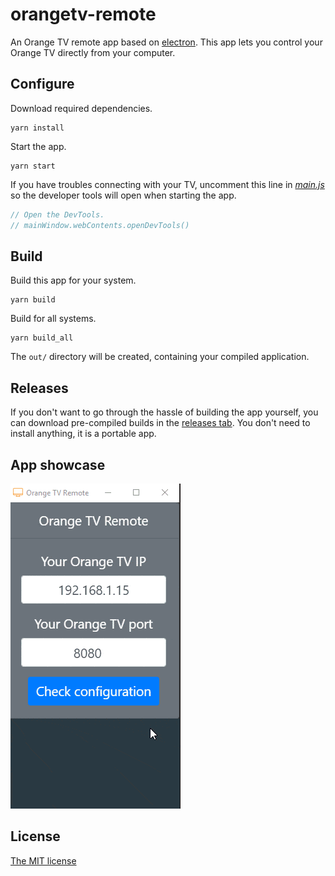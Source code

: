 # orangetv-remote
An Orange TV remote app based on [electron](https://github.com/electron/electron). This app lets you control your Orange TV directly from your computer.

## Configure
Download required dependencies.
```console
yarn install
```

Start the app.
```console
yarn start
```

If you have troubles connecting with your TV, uncomment this line in *[main.js](./main.js)* so the developer tools will open when starting the app.
```js
// Open the DevTools.
// mainWindow.webContents.openDevTools()
```

## Build
Build this app for your system.
```console
yarn build
```

Build for all systems.
```console
yarn build_all
```

The `out/` directory will be created, containing your compiled application.

## Releases
If you don't want to go through the hassle of building the app yourself, you can download pre-compiled builds in the [releases tab](https://github.com/rigwild/orangetv-remote/releases). You don't need to install anything, it is a portable app.

## App showcase
![demo](orangetv-remote.gif)

## License
[The MIT license](https://github.com/rigwild/orangetv-remote/blob/master/LICENSE)
